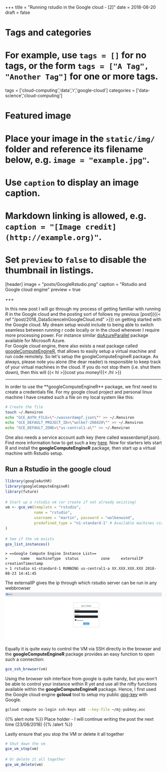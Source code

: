 +++
title = "Running rstudio in the Google cloud - [2]"
date = 2018-08-20
draft = false

# Tags and categories
# For example, use `tags = []` for no tags, or the form `tags = ["A Tag", "Another Tag"]` for one or more tags.
tags = ['cloud-computing','data','r','google-cloud']
categories = ['data-science','cloud-computing']

# Featured image
# Place your image in the `static/img/` folder and reference its filename below, e.g. `image = "example.jpg"`.
# Use `caption` to display an image caption.
#   Markdown linking is allowed, e.g. `caption = "[Image credit](http://example.org)"`.
# Set `preview` to `false` to disable the thumbnail in listings.
[header]
image = "posts/GoogleRstudio.png"
caption = "Rstudio and Google cloud engine"
preview = true

+++

In this new post I will go through my process of getting familiar with running *R* in the Google cloud and the posting sort of follows my previous [post]({{< ref "/post/2018_DataScienceInGoogleCloud.md" >}}) on getting started with the Google cloud. My dream setup would include to being able to switch seamless between running r code locally or in the cloud whenever I require more processing power. For instance similar [doAzureParallel](https://github.com/Azure/doAzureParallel) package available for Microsoft Azure.
<br>
For Google cloud engine, there also exists a neat package called [googleComputeEngineR](https://cloudyr.github.io/googleComputeEngineR/index.html), that allows to easily setup a virtual machine and run code remotely.
So let's setup the googleComputeEngineR package. As always, please note you alone (the dear reader) is responsible to keep track of your virtual machines in the cloud. If you do not stop them (i.e. shut them down), then this will {{< hl >}}cost you money!{{< /hl >}}
<hr>
In order to use the **googleComputeEngineR** package, we first need to create a credentials file. For my google cloud project and personal linux machine I have created such a file on my local system like this:

```bash
# Create the file
touch ~/.Renviron
echo "GCE_AUTH_FILE=\"~/wasserdampf.json\"" >> ~/.Renviron
echo "GCE_DEFAULT_PROJECT_ID=\"wolke7-208420\"" >> ~/.Renviron
echo "GCE_DEFAULT_ZONE=\"us-central1-a\"" >> ~/.Renviron
```
One also needs a service account auth key (here called wasserdampf.json). Find more information how to get such a key [here](https://cloudyr.github.io/googleComputeEngineR/articles/installation-and-authentication.html).
Now for starters lets start R and install the **googleComputeEngineR** package, then start up a virtual machine with Rstudio setup.

## Run a Rstudio in the google cloud ##
```R
llibrary(googleAuthR)
library(googleComputeEngineR)
library(future)

# Start up a rstudio vm (or create if not already existing)
vm <- gce_vm(template = "rstudio",
             name = "rstudio",
             username = "martin", password = "wolkenwind",
             predefined_type = "n1-standard-1" # Available machines via gce_list_machinetype()
)

# See if the vm exists
gce_list_instances()

```

```
> ==Google Compute Engine Instance List==
>      name   machineType  status          zone     externalIP   creationTimestamp
> 1 rstudio n1-standard-1 RUNNING us-central1-a XX.XXX.XXX.XXX 2018-08-23 14:41:45
```

The externalIP gives the ip through which rstudio server can be run in any webbrowser
![Rstudio run in the google cloud](/img/posts/GoogleCloud_Rstudio.png)

Equally it is quite easy to control the VM via SSH directly in the browser and the **googleComputeEngineR** package provides an easy function to open such a connection:
```R
gce_ssh_browser(vm)
```
Using the browser ssh interface from google is quite handy, but you won't be able to control your instance within R yet and use all the nifty functions available within the **googleComputeEngineR** package.
Hence, I first used the Google cloud engine **gcloud** tool to setup my public [gpg-key](http://martin-jung.github.io/data/mj-pubkey.asc) with Google.
```bash
gcloud compute os-login ssh-keys add --key-file ~/mj-pubkey.asc
```

{{% alert note %}}
Place holder - I will continue writing the post the next time (23/08/2018)
{{% /alert %}}

Lastly ensure that you stop the VM or delete it all together
```R
# Shut down the vm
gce_vm_stop(vm)

# Or delete it all together
gce_vm_delete(vm)
```
